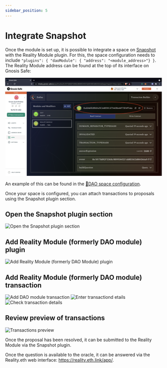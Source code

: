 ```yaml
---
sidebar_position: 5
---
```


# Integrate Snapshot

Once the module is set up, it is possible to integrate a space on [Snapshot](https://snapshot.org/) with the Reality Module plugin. For this, the space configuration needs to include `"plugins": { "daoModule": { "address": "<module_address>"} }`. The Reality Module address can be found at the top of its interface on Gnosis Safe:

![Configured Reality Module](/img/tutorial/reality_8.png)

An example of this can be found in the [🍯DAO space configuration](https://cloudflare-ipfs.com/ipfs/QmahDCSkdED9BLZ3VtH6aJ8P5TmvMYEfA7fJa4hGsvEpi2/).

Once your space is configured, you can attach transactions to proposals using the Snapshot plugin section.

## Open the Snapshot plugin section

![Open the Snapshot plugin section](https://github.com/gnosis/zodiac-module-reality/raw/features-readme/docs/snapshot_plugin_section.png)

## Add Reality Module (formerly DAO module) plugin

![Add Reality Module (formerly DAO Module) plugin](https://github.com/gnosis/zodiac-module-reality/raw/features-readme/docs/snapshot_add_plugin.png)

## Add Reality Module (formerly DAO module) transaction

<img src="https://github.com/gnosis/zodiac-module-reality/raw/features-readme/docs/snapshot_module_add_tx.png"
     alt="Add DAO module transaction"
     width="250"/>
<img src="https://github.com/gnosis/zodiac-module-reality/raw/features-readme/docs/snapshot_module_tx_details.png"
     alt="Enter transactiond etails"
     width="250" />
<img src="https://github.com/gnosis/zodiac-module-reality/raw/features-readme/docs/snapshot_module_tx_confirm.png"
     alt="Check transaction details"
     width="250"/>

## Review preview of transactions

![Transactions preview](https://github.com/gnosis/zodiac-module-reality/raw/features-readme/docs/snapshot_plugin_preview.png)

Once the proposal has been resolved, it can be submitted to the Reality Module via the Snapshot plugin. 

Once the question is available to the oracle, it can be answered via the Reality.eth web interface: https://reality.eth.link/app/.
